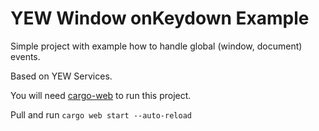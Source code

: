 # YEW Window onKeydown Example

Simple project with example how to handle global (window, document) events.

Based on YEW Services.

You will need [cargo-web](https://github.com/koute/cargo-web) to run this project.

Pull and run `cargo web start --auto-reload`
